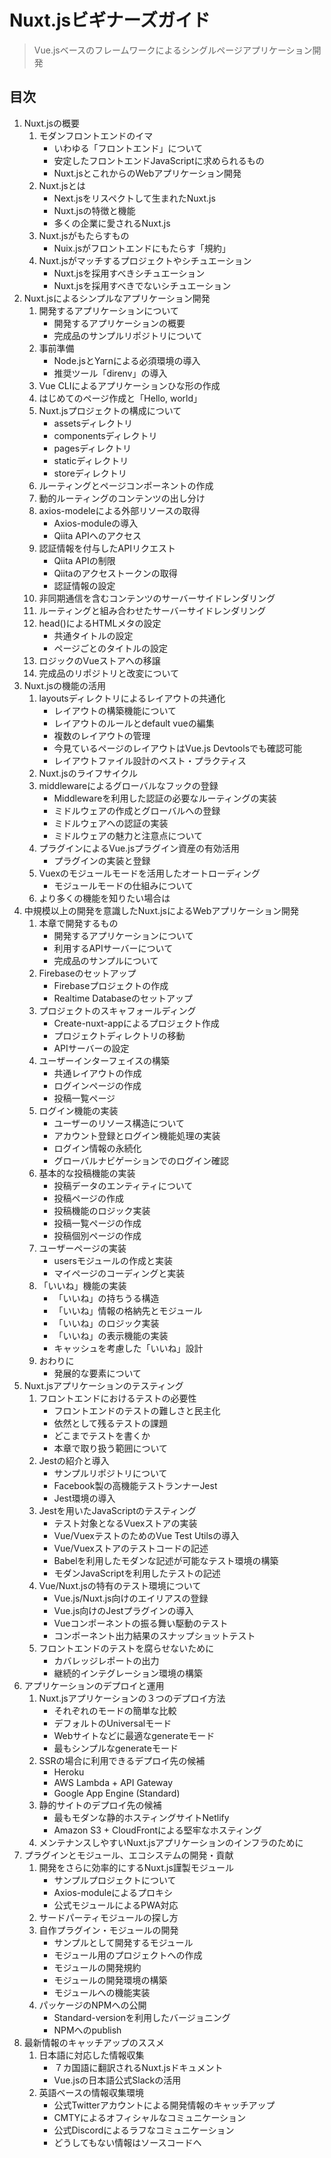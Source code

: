 # Nuxt.jsビギナーズガイド
> Vue.jsベースのフレームワークによるシングルページアプリケーション開発

## 目次

1. Nuxt.jsの概要
    1. モダンフロントエンドのイマ
        - いわゆる「フロントエンド」について
        - 安定したフロントエンドJavaScriptに求められるもの
        - Nuxt.jsとこれからのWebアプリケーション開発
    2. Nuxt.jsとは
        - Next.jsをリスペクトして生まれたNuxt.js
        - Nuxt.jsの特徴と機能
        - 多くの企業に愛されるNuxt.js
    3. Nuxt.jsがもたらすもの
        - Nuix.jsがフロントエンドにもたらす「規約」
    4. Nuxt.jsがマッチするプロジェクトやシチュエーション
        - Nuxt.jsを採用すべきシチュエーション
        - Nuxt.jsを採用すべきでないシチュエーション
2. Nuxt.jsによるシンプルなアプリケーション開発
    1. 開発するアプリケーションについて
        - 開発するアプリケーションの概要
        - 完成品のサンプルリポジトリについて
    2. 事前準備
        - Node.jsとYarnによる必須環境の導入
        - 推奨ツール「direnv」の導入
    3. Vue CLIによるアプリケーションひな形の作成
    4. はじめてのページ作成と「Hello, world」
    5. Nuxt.jsプロジェクトの構成について
        - assetsディレクトリ
        - componentsディレクトリ
        - pagesディレクトリ
        - staticディレクトリ
        - storeディレクトリ
    6. ルーティングとページコンポーネントの作成
    7. 動的ルーティングのコンテンツの出し分け
    8. axios-modeleによる外部リソースの取得
        - Axios-moduleの導入
        - Qiita APIへのアクセス
    9. 認証情報を付与したAPIリクエスト
        - Qiita APIの制限
        - Qiitaのアクセストークンの取得
        - 認証情報の設定
    10. 非同期通信を含むコンテンツのサーバーサイドレンダリング
    11. ルーティングと組み合わせたサーバーサイドレンダリング
    12. head()によるHTMLメタの設定
        - 共通タイトルの設定
        - ページごとのタイトルの設定
    13. ロジックのVueストアへの移譲
    14. 完成品のリポジトリと改変について
3. Nuxt.jsの機能の活用
    1. layoutsディレクトリによるレイアウトの共通化
        - レイアウトの構築機能について
        - レイアウトのルールとdefault vueの編集
        - 複数のレイアウトの管理
        - 今見ているページのレイアウトはVue.js Devtoolsでも確認可能
        - レイアウトファイル設計のベスト・プラクティス
    2. Nuxt.jsのライフサイクル
    3. middlewareによるグローバルなフックの登録
        - Middlewareを利用した認証の必要なルーティングの実装
        - ミドルウェアの作成とグローバルへの登録
        - ミドルウェアへの認証の実装
        - ミドルウェアの魅力と注意点について
    4. プラグインによるVue.jsプラグイン資産の有効活用
        - プラグインの実装と登録
    5. Vuexのモジュールモードを活用したオートローディング
        - モジュールモードの仕組みについて
    6. より多くの機能を知りたい場合は
4. 中規模以上の開発を意識したNuxt.jsによるWebアプリケーション開発
    1. 本章で開発するもの
        - 開発するアプリケーションについて
        - 利用するAPIサーバーについて
        - 完成品のサンプルについて
    2. Firebaseのセットアップ
        - Firebaseプロジェクトの作成
        - Realtime Databaseのセットアップ
    3. プロジェクトのスキャフォールディング
        - Create-nuxt-appによるプロジェクト作成
        - プロジェクトディレクトリの移動
        - APIサーバーの設定
    4. ユーザーインターフェイスの構築
        - 共通レイアウトの作成
        - ログインページの作成
        - 投稿一覧ページ
    5. ログイン機能の実装
        - ユーザーのリソース構造について
        - アカウント登録とログイン機能処理の実装
        - ログイン情報の永続化
        - グローバルナビゲーションでのログイン確認
    6. 基本的な投稿機能の実装
        - 投稿データのエンティティについて
        - 投稿ページの作成
        - 投稿機能のロジック実装
        - 投稿一覧ページの作成
        - 投稿個別ページの作成
    7. ユーザーページの実装
        - usersモジュールの作成と実装
        - マイページのコーディングと実装
    8. 「いいね」機能の実装
        - 「いいね」の持ちうる構造
        - 「いいね」情報の格納先とモジュール
        - 「いいね」のロジック実装
        - 「いいね」の表示機能の実装
        - キャッシュを考慮した「いいね」設計
    9. おわりに
        - 発展的な要素について
5. Nuxt.jsアプリケーションのテスティング
    1. フロントエンドにおけるテストの必要性
        - フロントエンドのテストの難しさと民主化
        - 依然として残るテストの課題
        - どこまでテストを書くか
        - 本章で取り扱う範囲について
    2. Jestの紹介と導入
        - サンプルリポジトリについて
        - Facebook製の高機能テストランナーJest
        - Jest環境の導入
    3. Jestを用いたJavaScriptのテスティング
        - テスト対象となるVuexストアの実装
        - Vue/VuexテストのためのVue Test Utilsの導入
        - Vue/Vuexストアのテストコードの記述
        - Babelを利用したモダンな記述が可能なテスト環境の構築
        - モダンJavaScriptを利用したテストの記述
    4. Vue/Nuxt.jsの特有のテスト環境について
        - Vue.js/Nuxt.js向けのエイリアスの登録
        - Vue.js向けのJestプラグインの導入
        - Vueコンポーネントの振る舞い駆動のテスト
        - コンポーネント出力結果のスナップショットテスト
    5. フロントエンドのテストを腐らせないために
        - カバレッジレポートの出力
        - 継続的インテグレーション環境の構築
6. アプリケーションのデプロイと運用
    1. Nuxt.jsアプリケーションの３つのデプロイ方法
        - それぞれのモードの簡単な比較
        - デフォルトのUniversalモード
        - Webサイトなどに最適なgenerateモード
        - 最もシンプルなgenerateモード
    2. SSRの場合に利用できるデプロイ先の候補
        - Heroku
        - AWS Lambda + API Gateway
        - Google App Engine (Standard)
    3. 静的サイトのデプロイ先の候補
        - 最もモダンな静的ホスティングサイトNetlify
        - Amazon S3 + CloudFrontによる堅牢なホスティング
    4. メンテナンスしやすいNuxt.jsアプリケーションのインフラのために
7. プラグインとモジュール、エコシステムの開発・貢献
    1. 開発をさらに効率的にするNuxt.js謹製モジュール
        - サンプルプロジェクトについて
        - Axios-moduleによるプロキシ
        - 公式モジュールによるPWA対応
    2. サードパーティモジュールの探し方
    3. 自作プラグイン・モジュールの開発
        - サンプルとして開発するモジュール
        - モジュール用のプロジェクトへの作成
        - モジュールの開発規約
        - モジュールの開発環境の構築
        - モジュールへの機能実装
    4. パッケージのNPMへの公開
        - Standard-versionを利用したバージョニング
        - NPMへのpublish
8. 最新情報のキャッチアップのススメ
    1. 日本語に対応した情報収集
        - ７カ国語に翻訳されるNuxt.jsドキュメント
        - Vue.jsの日本語公式Slackの活用
    2. 英語ベースの情報収集環境
        - 公式Twitterアカウントによる開発情報のキャッチアップ
        - CMTYによるオフィシャルなコミュニケーション
        - 公式Discordによるラフなコミュニケーション
        - どうしてもない情報はソースコードへ
